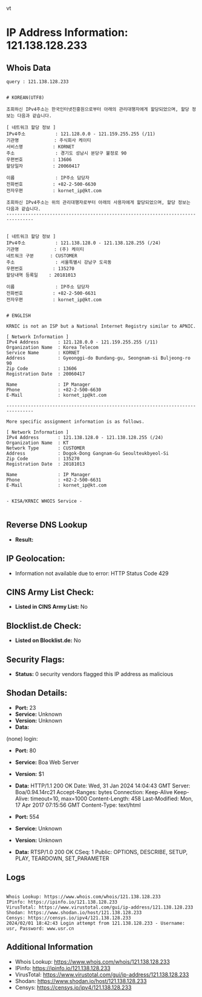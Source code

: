 vt
# IP Address Information: 121.138.128.233

## Whois Data
```
query : 121.138.128.233


# KOREAN(UTF8)

조회하신 IPv4주소는 한국인터넷진흥원으로부터 아래의 관리대행자에게 할당되었으며, 할당 정보는 다음과 같습니다.

[ 네트워크 할당 정보 ]
IPv4주소           : 121.128.0.0 - 121.159.255.255 (/11)
기관명             : 주식회사 케이티
서비스명           : KORNET
주소               : 경기도 성남시 분당구 불정로 90
우편번호           : 13606
할당일자           : 20060417

이름               : IP주소 담당자
전화번호           : +82-2-500-6630
전자우편           : kornet_ip@kt.com

조회하신 IPv4주소는 위의 관리대행자로부터 아래의 사용자에게 할당되었으며, 할당 정보는 다음과 같습니다.
--------------------------------------------------------------------------------


[ 네트워크 할당 정보 ]
IPv4주소           : 121.138.128.0 - 121.138.128.255 (/24)
기관명             : (주) 케이티
네트워크 구분      : CUSTOMER
주소               : 서울특별시 강남구 도곡동
우편번호           : 135270
할당내역 등록일    : 20181013

이름               : IP주소 담당자
전화번호           : +82-2-500-6631
전자우편           : kornet_ip@kt.com


# ENGLISH

KRNIC is not an ISP but a National Internet Registry similar to APNIC.

[ Network Information ]
IPv4 Address       : 121.128.0.0 - 121.159.255.255 (/11)
Organization Name  : Korea Telecom
Service Name       : KORNET
Address            : Gyeonggi-do Bundang-gu, Seongnam-si Buljeong-ro 90
Zip Code           : 13606
Registration Date  : 20060417

Name               : IP Manager
Phone              : +82-2-500-6630
E-Mail             : kornet_ip@kt.com

--------------------------------------------------------------------------------

More specific assignment information is as follows.

[ Network Information ]
IPv4 Address       : 121.138.128.0 - 121.138.128.255 (/24)
Organization Name  : KT
Network Type       : CUSTOMER
Address            : Dogok-Dong Gangnam-Gu Seoulteukbyeol-Si
Zip Code           : 135270
Registration Date  : 20181013

Name               : IP Manager
Phone              : +82-2-500-6631
E-Mail             : kornet_ip@kt.com


- KISA/KRNIC WHOIS Service -


```
## Reverse DNS Lookup
- **Result:** 

## IP Geolocation:
- Information not available due to error: HTTP Status Code 429

## CINS Army List Check:
- **Listed in CINS Army List:** 
No

## Blocklist.de Check:
- **Listed on Blocklist.de:** 
No

## Security Flags:
- **Status:** 0 security vendors flagged this IP address as malicious

## Shodan Details:
- **Port:** 23
- **Service:** Unknown
- **Version:** Unknown
- **Data:** 
(none) login: 

- **Port:** 80
- **Service:** Boa Web Server
- **Version:** $1
- **Data:** HTTP/1.1 200 OK
Date: Wed, 31 Jan 2024 14:04:43 GMT
Server: Boa/0.94.14rc21
Accept-Ranges: bytes
Connection: Keep-Alive
Keep-Alive: timeout=10, max=1000
Content-Length: 458
Last-Modified: Mon, 17 Apr 2017 07:15:56 GMT
Content-Type: text/html



- **Port:** 554
- **Service:** Unknown
- **Version:** Unknown
- **Data:** RTSP/1.0 200 OK
CSeq: 1
Public: OPTIONS, DESCRIBE, SETUP, PLAY, TEARDOWN, SET_PARAMETER



## Logs
```

Whois Lookup: https://www.whois.com/whois/121.138.128.233
IPinfo: https://ipinfo.io/121.138.128.233
VirusTotal: https://www.virustotal.com/gui/ip-address/121.138.128.233
Shodan: https://www.shodan.io/host/121.138.128.233
Censys: https://censys.io/ipv4/121.138.128.233
2024/02/01 18:42:43 Login attempt from 121.138.128.233 - Username: usr, Password: www.usr.cn

```
## Additional Information
- Whois Lookup: https://www.whois.com/whois/121.138.128.233
- IPinfo: https://ipinfo.io/121.138.128.233
- VirusTotal: https://www.virustotal.com/gui/ip-address/121.138.128.233
- Shodan: https://www.shodan.io/host/121.138.128.233
- Censys: https://censys.io/ipv4/121.138.128.233

